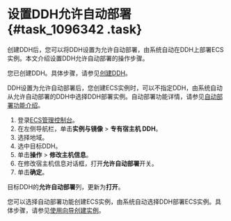 # 设置DDH允许自动部署 {#task_1096342 .task}

创建DDH后，您可以将DDH设置为允许自动部署，由系统自动在DDH上部署ECS实例。本文介绍设置DDH允许自动部署的操作步骤。

您已创建DDH。具体步骤，请参见[创建DDH](../../../../cn.zh-CN/快速入门/创建包年包月DDH.md#)。

DDH设置为允许自动部署后，您创建ECS实例时，可以不指定DDH，由系统自动从允许自动部署的DDH中选择DDH部署实例。自动部署功能详情，请参见[自动部署功能介绍](../../../../cn.zh-CN/.md#)。

1.  登录[ECS管理控制台](https://ecs-buy.aliyun.com/#/prepay/)。
2.  在左侧导航栏，单击**实例与镜像** \> **专有宿主机 DDH**。
3.  选择地域。
4.  选中目标DDH。
5.  单击**操作** \> **修改主机信息**。
6.  在修改宿主机信息对话框，打开**允许自动部署**开关。
7.  单击**确定**。

目标DDH的**允许自动部署**列，更新为**打开**。

您可以选择自动部署功能创建ECS实例，由系统自动选择DDH部署ECS实例。具体步骤，请参见[使用向导创建实例](../../../../cn.zh-CN/实例/创建实例/使用向导创建实例.md#)。

